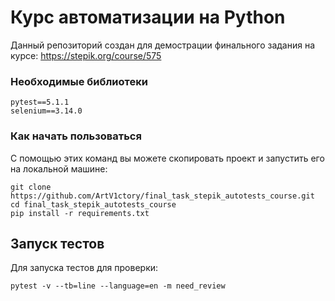 # Курс автоматизации на Python
Данный репозиторий создан для демострации финального задания на курсе: https://stepik.org/course/575

### Необходимые библиотеки
```
pytest==5.1.1
selenium==3.14.0
```

### Как начать пользоваться 
С помощью этих команд вы можете скопировать проект и запустить его на локальной машине:
```
git clone https://github.com/ArtV1ctory/final_task_stepik_autotests_course.git
cd final_task_stepik_autotests_course
pip install -r requirements.txt
```
## Запуск тестов 
Для запуска тестов для проверки:
```
pytest -v --tb=line --language=en -m need_review
```
